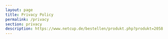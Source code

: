 ```yaml
---
layout: page
title: Privacy Policy
permalink: /privacy
section: privacy
description: https://www.netcup.de/bestellen/produkt.php?produkt=2058
---
```


